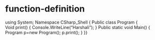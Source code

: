# function-definition
using System;
Namespace CSharp_Shell
{
  Public class Program 
    {  
     Void print()
	{
	Console.WriteLine(“Harshali”);
	}
        Public static void Main()
        {
	Program p=new Program();
p.print();
        }    }}
